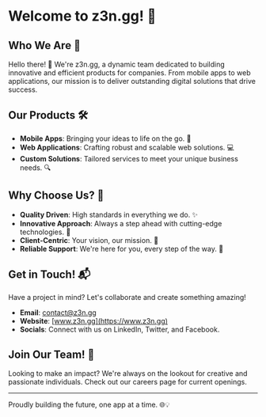 # Welcome to z3n.gg! 🚀

## Who We Are 🌟

Hello there! 👋 We're z3n.gg, a dynamic team dedicated to building innovative and efficient products for companies. From mobile apps to web applications, our mission is to deliver outstanding digital solutions that drive success. 

## Our Products 🛠️

- **Mobile Apps**: Bringing your ideas to life on the go. 📱
- **Web Applications**: Crafting robust and scalable web solutions. 💻
- **Custom Solutions**: Tailored services to meet your unique business needs. 🔍

## Why Choose Us? 🤔

- **Quality Driven**: High standards in everything we do. ✨
- **Innovative Approach**: Always a step ahead with cutting-edge technologies. 🚀
- **Client-Centric**: Your vision, our mission. 🎯
- **Reliable Support**: We're here for you, every step of the way. 🤝

## Get in Touch! 📬

Have a project in mind? Let's collaborate and create something amazing!

- **Email**: contact@z3n.gg
- **Website**: [www.z3n.gg](https://www.z3n.gg)
- **Socials**: Connect with us on LinkedIn, Twitter, and Facebook.

## Join Our Team! 👥

Looking to make an impact? We're always on the lookout for creative and passionate individuals. Check out our careers page for current openings.

---

Proudly building the future, one app at a time. 🌐💡